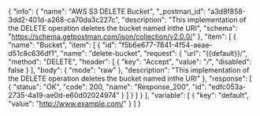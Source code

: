 {
  "info": {
    "name": "AWS S3 DELETE Bucket",
    "_postman_id": "a3d8f858-3dd2-401d-a268-ca70da3c227c",
    "description": "This implementation of the DELETE operation deletes the bucket named inthe URI",
    "schema": "https://schema.getpostman.com/json/collection/v2.0.0/"
  },
  "item": [
    {
      "name": "Bucket",
      "item": [
        {
          "id": "f5b6e677-7841-4f54-aeae-d51c8c636df1",
          "name": "delete-bucket",
          "request": {
            "url": "{{default}}/",
            "method": "DELETE",
            "header": [
              {
                "key": "Accept",
                "value": "*/*",
                "disabled": false
              }
            ],
            "body": {
              "mode": "raw"
            },
            "description": "This implementation of the DELETE operation deletes the bucket named inthe URI"
          },
          "response": [
            {
              "status": "OK",
              "code": 200,
              "name": "Response_200",
              "id": "edfc053a-2735-4a19-ae0d-e60d02024974"
            }
          ]
        }
      ]
    }
  ],
  "variable": [
    {
      "key": "default",
      "value": "http://www.example.com/"
    }
  ]
}